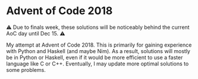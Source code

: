# Advent of Code 2018
⚠ Due to finals week, these solutions will be noticeably behind the current AoC day until Dec 15. ⚠

My attempt at Advent of Code 2018.
This is primarily for gaining experience with Python and Haskell (and maybe Nim).
As a result, solutions will mostly be in Python or Haskell, even if it would be more efficient to use a faster language like C or C++.
Eventually, I may update more optimal solutions to some problems.

